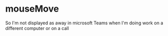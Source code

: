 # mouseMove
So I'm not displayed as away in microsoft Teams when I'm doing work on a different computer or on a call